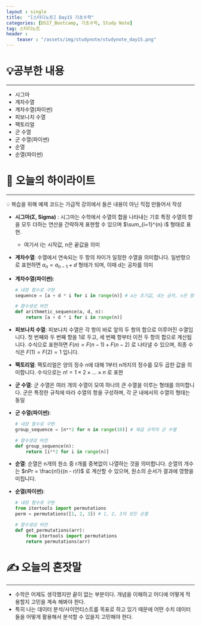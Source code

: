 ```yaml
---
layout : single
title:  "[스터디노트] Day15 기초수학"
categories: [DS17_Bootcamp, 기초수학, Study Note]
tag: 스터디노트
header :
    teaser : "/assets/img/studynote/studynote_day15.png"
---
```


# 💡공부한 내용

---

- 시그마
- 계차수열
- 계차수열(파이썬)
- 피보나치 수열
- 팩토리얼
- 군 수열
- 군 수열(파이썬)
- 순열
- 순열(파이썬)

# 📝 오늘의 하이라이트

---

<aside>
💡 복습을 위해 예제 코드는 가급적 강의에서 들은 내용이 아닌 직접 만들어서 작성

</aside>

- **시그마(Σ, Sigma)** : 시그마는 수학에서 수열의 합을 나타내는 기호 특정 수열의 항을 모두 더하는 연산을 간략하게 표현할 수 있으며  $\sum_{i=1}^{n} i$ 형태로 표현.
    - 여기서 i는 시작값, n은 끝값을 의미
- **계차수열**: 수열에서 연속되는 두 항의 차이가 일정한 수열을 의미합니다. 일반항으로 표현하면 $a_n = a_{n-1} + d$ 형태가 되며, 이때 d는 공차를 의미
- **계차수열(파이썬)**:
    
    ```python
    # 내장 함수로 구현
    sequence = [a + d * i for i in range(n)] # a는 초기값, d는 공차, n은 항의 개수
    
    # 함수생성 버전
    def arithmetic_sequence(a, d, n):
        return [a + d * i for i in range(n)]
    ```
    
- **피보나치 수열**: 피보나치 수열은 각 항이 바로 앞의 두 항의 합으로 이루어진 수열입니다. 첫 번째와 두 번째 항을 1로 두고, 세 번째 항부터 이전 두 항의 합으로 계산됩니다. 수식으로 표현하면 $F(n) = F(n-1) + F(n-2)$ 로 나타낼 수 있으며, 최종 수식은  $F(1) = F(2) = 1$ 입니다.
- **팩토리얼**: 팩토리얼은 양의 정수 n에 대해 1부터 n까지의 정수를 모두 곱한 값을 의미합니다. 수식으로는 $n! = 1 \times 2 \times \ldots \times n$ 로 표현
- **군 수열**: 군 수열은 여러 개의 수열이 모여 하나의 큰 수열을 이루는 형태를 의미합니다. 군은 특정한 규칙에 따라 수열의 항을 구성하며, 각 군 내에서의 수열의 형태는 동일
- **군 수열(파이썬)**:
    
    ```python
    # 내장 함수로 구현
    group_sequence = [n**2 for n in range(10)] # 제곱 규칙의 군 수열
    
    # 함수생성 버전
    def group_sequence(n):
        return [i**2 for i in range(n)]
    ```
    
- **순열**: 순열은 n개의 원소 중 r개를 중복없이 나열하는 것을 의미합니다. 순열의 개수는 $nPr = \frac{n!}{(n - r)!}$ 로 계산할 수 있으며, 원소의 순서가 결과에 영향을 미칩니다.
- **순열(파이썬)**:
    
    ```python
    # 내장 함수로 구현
    from itertools import permutations
    perm = permutations([1, 2, 3]) # 1, 2, 3의 모든 순열
    
    # 함수생성 버전
    def get_permutations(arr):
        from itertools import permutations
        return permutations(arr)
    ```
    

# ✍️ 오늘의 혼잣말

---

- 수학은 어제도 생각했지만 끝이 없는 부분이다. 개념을 이해하고 어디에 어떻게 적용할지 고민을 계속 해봐야 한다.
- 특히 나는 데이터 분석/사이언티스트를 목표로 하고 있기 때문에 어떤 수치 데이터들을 어떻게 활용해서 분석할 수 있을지 고민해야 한다.